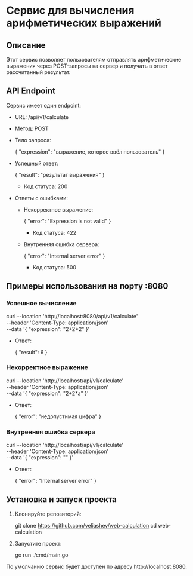 # Сервис для вычисления арифметических выражений

## Описание

Этот сервис позволяет пользователям отправлять арифметические выражения через POST-запросы на сервер и получать в ответ рассчитанный результат.

## API Endpoint

Сервис имеет один endpoint:

- URL: /api/v1/calculate
- Метод: POST
- Тело запроса:

  {
  "expression": "выражение, которое ввёл пользователь"
  }

- Успешный ответ:

  {
  "result": "результат выражения"
  }

  - Код статуса: 200

- Ответы с ошибками:

  - Некорректное выражение:

    {
    "error": "Expression is not valid"
    }

    - Код статуса: 422

  - Внутренняя ошибка сервера:

    {
    "error": "Internal server error"
    }

    - Код статуса: 500

## Примеры использования на порту :8080

### Успешное вычисление

curl --location 'http://localhost:8080/api/v1/calculate' \
--header 'Content-Type: application/json' \
--data '{
"expression": "2+2\*2"
}'

- Ответ:

  {
  "result": 6
  }

### Некорректное выражение

curl --location 'http://localhost/api/v1/calculate' \
--header 'Content-Type: application/json' \
--data '{
"expression": "2+2\*a"
}'

- Ответ:

  {
  "error": "недопустимая цифра"
  }

### Внутренняя ошибка сервера

curl --location 'http://localhost/api/v1/calculate' \
--header 'Content-Type: application/json' \
--data '{
"expression": ""
}'

- Ответ:

  {
  "error": "Internal server error"
  }

## Установка и запуск проекта

1. Клонируйте репозиторий:

   git clone https://github.com/veliashev/web-calculation
   cd web-calculation

2. Запустите проект:

   go run ./cmd/main.go

По умолчанию сервис будет доступен по адресу http://localhost:8080.
